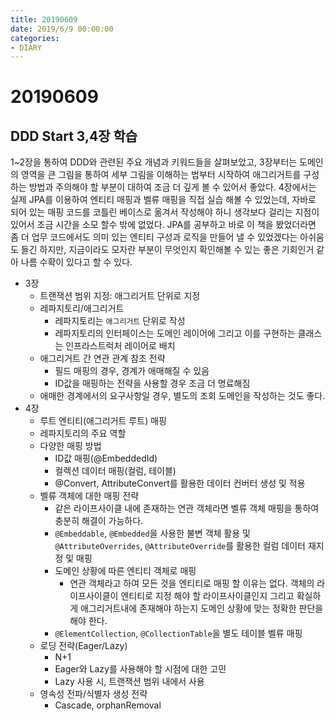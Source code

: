 ```yaml
---
title: 20190609
date: 2019/6/9 00:00:00
categories:
- DIARY
---
```


# 20190609
## DDD Start 3,4장 학습

1~2장을 통하여 DDD와 관련된 주요 개념과 키워드들을 살펴보았고, 3장부터는 도메인의 영역을 큰 그림을 통하여 세부 그림을 이해하는 법부터 시작하여 애그리거트를 구성하는 방법과 주의해야 할 부분이 대하여 조금 더 깊게 볼 수 있어서 좋았다. 4장에서는 실제 JPA를 이용하여 엔티티 매핑과 벨류 매핑을 직접 실습 해볼 수 있었는데, 자바로 되어 있는 매핑 코드를 코틀린 베이스로 옮겨서 작성해야 하니 생각보다 걸리는 지점이 있어서 조금 시간을 소모 할수 밖에 없었다. JPA를 공부하고 바로 이 책을 봤었더라면 좀 더 업무 코드에서도 의미 있는 엔티티 구성과 로직을 만들어 낼 수 있었겠다는 아쉬움도 들긴 하지만, 지금이라도 모자란 부분이 무엇인지 확인해볼 수 있는 좋은 기회인거 같아 나름 수확이 있다고 할 수 있다.

- 3장
  - 트랜잭션 범위 지정: 애그리거트 단위로 지정
  - 레파지토리/애그리거트
    - 레파지토리는 `애그리거트` 단위로 작성
    - 레파지토리의 인터페이스는 도메인 레이어에 그리고 이를 구현하는 클래스는 인프라스트럭처 레이어로 배치
  - 애그리거트 간 연관 관계 참조 전략
    - 필드 매핑의 경우, 경계가 애매해질 수 있음
    - ID값을 매핑하는 전략을 사용할 경우 조금 더 명료해짐
  - 애매한 경계에서의 요구사항일 경우, 별도의 조회 도메인을 작성하는 것도 좋다.
- 4장
  - 루트 엔티티(애그리거트 루트) 매핑
  - 레파지토리의 주요 역할
  - 다양한 매핑 방법
    - ID값 매핑(@EmbeddedId)
    - 컬렉션 데이터 매핑(컬럼, 테이블)
    - @Convert, AttributeConvert를 활용한 데이터 컨버터 생성 및 적용
  - 벨류 객체에 대한 매핑 전략
    - 같은 라이프사이클 내에 존재하는 연관 객체라면 벨류 객체 매핑을 통하여 충분히 해결이 가능하다.
    - `@Embeddable`, `@Embedded`을 사용한 불변 객체 활용 및 `@AttributeOverrides`, `@AttributeOverride`를 활용한 컬럼 데이터 재지정 및 매핑
    - 도메인 상황에 따른 엔티티 객체로 매핑
      - 연관 객체라고 하여 모든 것을 엔티티로 매핑 할 이유는 없다. 객체의 라이프사이클이 엔티티로 지정 해야 할 라이프사이클인지 그리고 확실하게 애그리거트내에 존재해야 하는지 도메인 상황에 맞는 정확한 판단을 해야 한다. 
    - `@ElementCollection`, `@CollectionTable`을 별도 테이블 벨류 매핑
  - 로딩 전략(Eager/Lazy)
    - N+1
    - Eager와 Lazy를 사용해야 할 시점에 대한 고민
    - Lazy 사용 시, 트랜잭션 범위 내에서 사용
  - 영속성 전파/식별자 생성 전략
    - Cascade, orphanRemoval